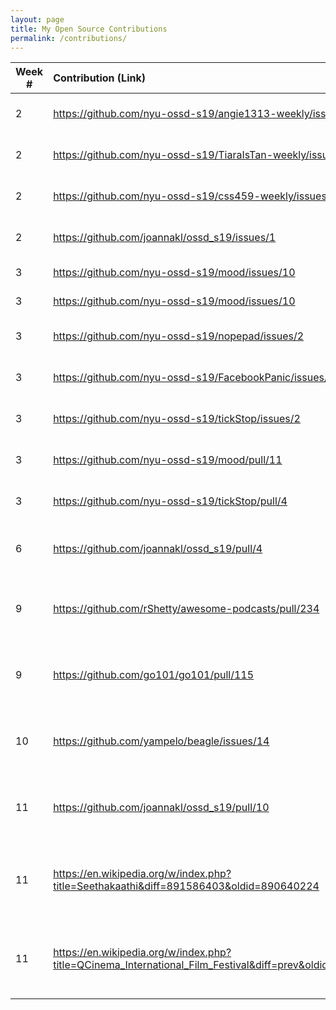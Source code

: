 ```yaml
---
layout: page
title: My Open Source Contributions
permalink: /contributions/
---
```


<!-- 
Type of the contribution should be "Wikipedia edit", "OpenStreet Map feature", "Documentation", "Course website", "Blog", 
"Browse Add-on", etc. 

The descriptioin should include a brief summary of what you did. 

Replace the first row with your contribution. 

--> 





| Week #       | Contribution (Link)  | Type  | Description | 
|---|:---|:---|:---| 
|  2   | <https://github.com/nyu-ossd-s19/angie1313-weekly/issues/1>  | Peer weekly blog    |   Filed issue to fix sentence.    |
|  2  | <https://github.com/nyu-ossd-s19/TiaraIsTan-weekly/issues/1> |  Peer weekly blog   |  Filed issue to fix a link.    |
|  2   |  <https://github.com/nyu-ossd-s19/css459-weekly/issues/1>   | Peer weekly blog    |   Filed issue to fix link.   |
|  2   |  <https://github.com/joannakl/ossd_s19/issues/1>  | Course website    |   Filed issue to fix spelling.   |
|  3   |  <https://github.com/nyu-ossd-s19/mood/issues/10> | Peer extensions   |   Filed issue to fix link.   |
|  3   |  <https://github.com/nyu-ossd-s19/mood/issues/10> | Peer extensions   |   Filed issue to fix link.   |
|  3   | <https://github.com/nyu-ossd-s19/nopepad/issues/2> | Peer extensions   |   Filed issue to update REAME.md.   |
|  3   | <https://github.com/nyu-ossd-s19/FacebookPanic/issues/4> | Peer extensions   |   Filed issue to update REAME.md.   |
|  3   | <https://github.com/nyu-ossd-s19/tickStop/issues/2> | Peer extensions   |   Filed issue to update REAME.md.   |
|  3   | <https://github.com/nyu-ossd-s19/mood/pull/11> | Peer extensions   |   Created PR to fix broken links.   |
|  3   | <https://github.com/nyu-ossd-s19/tickStop/pull/4> | Peer extensions   |   Created PR to update README.md.   |
|  6   | <https://github.com/joannakl/ossd_s19/pull/4> | Course website   |   Created PR to fix spelling errors   |
|  9   | <https://github.com/rShetty/awesome-podcasts/pull/234> | Awesome Podcasts Repository   |   Created PR to add interesting tech podcasts   |
|  9   | <https://github.com/go101/go101/pull/115> | go101 repository   |   Created PR to edit articles in the go101 book   |
|  10   | <https://github.com/yampelo/beagle/issues/14> | Beagle Installation Guide |   Filed an issue when I encountered a bug during installation   |
|  11   | <https://github.com/joannakl/ossd_s19/pull/10> | Course Website  |   Created PR to fix a date error on the course website   |
|  11   | <https://en.wikipedia.org/w/index.php?title=Seethakaathi&diff=891586403&oldid=890640224> | Wikipedia Edits  |   Contributed to a Wikipedia Page by copy editing it   |
|  11   | <https://en.wikipedia.org/w/index.php?title=QCinema_International_Film_Festival&diff=prev&oldid=891612275> | Wikipedia Edits  |   Contributed to a Wikipedia Page by copy editing it   |


